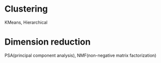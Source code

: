 # Clustering 
KMeans, Hierarchical
# Dimension reduction
PSA(principal component analysis), NMF(non-negative matrix factorization)
